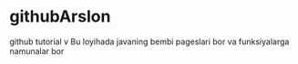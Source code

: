 # githubArslon
github tutorial v
Bu loyihada javaning bembi pageslari bor va funksiyalarga namunalar bor
